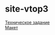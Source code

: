 # site-vtop3

[Техническое задание](https://docs.google.com/document/d/1S4RlpuAFjEomXnLIF3_19ElnhaDXmUWDtSFnYY_84zA/edit)  
[Макет](https://www.figma.com/file/OGcUvo6fL2PmmvSooj0Pqi/%D0%9D%D0%BE%D0%B2%D1%8B%D0%B9-%D1%81%D0%B0%D0%B9%D1%82-%D0%92%D0%A2%D0%9E%D0%9F3?type=design&node-id=56-84&mode=design&t=rtKjdaQaJH0TqrWX-0)
